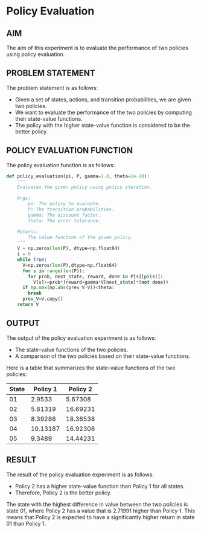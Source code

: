# Policy Evaluation

## AIM

The aim of this experiment is to evaluate the performance of two policies using policy evaluation.

## PROBLEM STATEMENT

The problem statement is as follows:

* Given a set of states, actions, and transition probabilities, we are given two policies.
* We want to evaluate the performance of the two policies by computing their state-value functions.
* The policy with the higher state-value function is considered to be the better policy.

## POLICY EVALUATION FUNCTION

The policy evaluation function is as follows:

```python
def policy_evaluation(pi, P, gamma=1.0, theta=1e-10):
    """
    Evaluates the given policy using policy iteration.

    Args:
        pi: The policy to evaluate.
        P: The transition probabilities.
        gamma: The discount factor.
        theta: The error tolerance.

    Returns:
        The value function of the given policy.
    """
    V = np.zeros(len(P), dtype=np.float64)
    i = 0
    while True:
      V=np.zeros(len(P),dtype=np.float64)
      for s in range(len(P)):
        for prob, next_state, reward, done in P[s][pi(s)]:
          V[s]+=prob*(reward+gamma*V[next_state]*(not done))
      if np.max(np.abs(prev_V-V))<theta:
        break
      prev_V=V.copy()
    return V

```

## OUTPUT

The output of the policy evaluation experiment is as follows:

* The state-value functions of the two policies.
* A comparison of the two policies based on their state-value functions.
  
Here is a table that summarizes the state-value functions of the two policies:

State | Policy 1 | Policy 2
------- | -------- | --------
01 | 2.9533 | 5.67308
02 | 5.81319 | 16.69231
03 | 8.39286 | 18.36538
04 | 10.13187 | 16.92308
05 | 9.3489 | 14.44231

## RESULT
The result of the policy evaluation experiment is as follows:
* Policy 2 has a higher state-value function than Policy 1 for all states.
* Therefore, Policy 2 is the better policy.
  
The state with the highest difference in value between the two policies is state 01, where Policy 2 has a value that is 2.71991 higher than Policy 1. This means that Policy 2 is expected to have a significantly higher return in state 01 than Policy 1.
